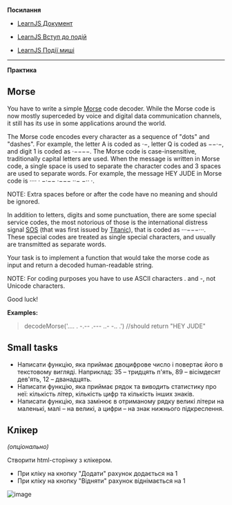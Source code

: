 
  **Посилання**
    
-   [LearnJS Документ](https://uk.javascript.info/document)

-   [LearnJS Вступ до подій](https://uk.javascript.info/events)

-   [LearnJS Події миші](https://uk.javascript.info/mouse-events-basics)


   ____________________________  

**Практика**

## Morse

You have to write a simple [Morse](https://en.wikipedia.org/wiki/Morse_code) code decoder. While the Morse code is now mostly superceded by voice and digital data communication channels, it still has its use in some applications around the world.

The Morse code encodes every character as a sequence of "dots" and "dashes". For example, the letter A is coded as ·−, letter Q is coded as −−·−, and digit 1 is coded as ·−−−−. The Morse code is case-insensitive, traditionally capital letters are used. When the message is written in Morse code, a single space is used to separate the character codes and 3 spaces are used to separate words. For example, the message HEY JUDE in Morse code is ···· · −·−− ·−−− ··− −·· ·.

NOTE: Extra spaces before or after the code have no meaning and should be ignored.

In addition to letters, digits and some punctuation, there are some special service codes, the most notorious of those is the international distress signal [SOS](https://en.wikipedia.org/wiki/SOS) (that was first issued by [Titanic](https://en.wikipedia.org/wiki/Titanic)), that is coded as ···−−−···. These special codes are treated as single special characters, and usually are transmitted as separate words.

Your task is to implement a function that would take the morse code as input and return a decoded human-readable string.

NOTE: For coding purposes you have to use ASCII characters . and -, not Unicode characters.

Good luck!  

**Examples:**
 
> decodeMorse('.... . -.-- .--- ..- -.. .') //should return "HEY JUDE"


## Small tasks

- Написати функцію, яка приймає двоцифрове число і повертає його в текстовому вигляді. Наприклад: 35 – тридцять п'ять, 89 – вісімдесят дев'ять, 12 – дванадцять.
- Написати функцію, яка приймає рядок та виводить статистику про неї: кількість літер, кількість цифр та кількість інших знаків.
- Написати функцію, яка замінює в отриманому рядку великі літери на маленькі, малі – на великі, а цифри – на знак нижнього підкреслення.

## Клікер
*(опціонально)*

Створити html-сторінку з клікером. 
- При кліку на кнопку "Додати" рахунок додається на 1
- При кліку на кнопку "Відняти" рахунок віднімається на 1

![image](https://user-images.githubusercontent.com/9075641/172421161-b90104bd-476d-4518-b30b-bbcacc6a5209.png)